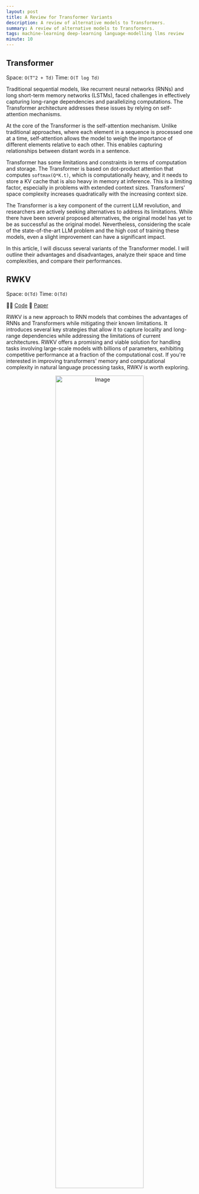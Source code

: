```yaml
---
layout: post
title: A Review for Transformer Variants
description: A review of alternative models to Transformers.
summary: A review of alternative models to Transformers.
tags: machine-learning deep-learning language-modelling llms review
minute: 10
---
```


<style>
img {
    border-radius: 10px;
}
</style>


## Transformer
Space: `O(T^2 + Td)`
Time: `O(T log Td)`

Traditional sequential models, like recurrent neural networks (RNNs) and long short-term memory networks (LSTMs), faced challenges in effectively capturing long-range dependencies and parallelizing computations. The Transformer architecture addresses these issues by relying on self-attention mechanisms.

At the core of the Transformer is the self-attention mechanism. Unlike traditional approaches, where each element in a sequence is processed one at a time, self-attention allows the model to weigh the importance of different elements relative to each other. This enables capturing relationships between distant words in a sentence.

Transformer has some limitations and constraints in terms of computation and storage. The Transformer is based on dot-product attention that computes ```softmax(Q*K.t)```, which is computationally heavy, and it needs to store a KV cache that is also heavy in memory at inference. This is a limiting factor, especially in problems with extended context sizes. Transformers' space complexity increases quadratically with the increasing context size.

The Transformer is a key component of the current LLM revolution, and researchers are actively seeking alternatives to address its limitations. While there have been several proposed alternatives, the original model has yet to be as successful as the original model. Nevertheless, considering the scale of the state-of-the-art LLM problem and the high cost of training these models, even a slight improvement can have a significant impact.

In this article, I will discuss several variants of the Transformer model. I will outline their advantages and disadvantages, analyze their space and time complexities, and compare their performances.



## RWKV

Space: `O(Td)`
Time: `O(Td)`

👩‍💻 [Code](https://github.com/BlinkDL/RWKV-LM)
📎 [Paper](https://arxiv.org/abs/2305.13048)

RWKV is a new approach to RNN models that combines the advantages of RNNs and Transformers while mitigating their known limitations. It introduces several key strategies that allow it to capture locality and long-range dependencies while addressing the limitations of current architectures. RWKV offers a promising and viable solution for handling tasks involving large-scale models with billions of parameters, exhibiting competitive performance at a fraction of the computational cost. If you're interested in improving transformers' memory and computational complexity in natural language processing tasks, RWKV is worth exploring.

<figure style="text-align:center;">
    <img src="https://cdn.discordapp.com/attachments/1158141030080716891/1158150056478789703/image.png?ex=651b32ca&is=6519e14a&hm=4781857cc520c0d1abef45ae00bccbf9cf2fbd492694410c9b031dbad689d279&" alt="Image" width="75%" height="75%">
</figure>
RWKV is designed to combine the strengths of RNNs and Transformers while mitigating their known limitations. Compared to RNNs, RWKV offers more efficient parallelizable training and better performance on long-range dependencies by not relying on a single hidden unit to pass the context between different time steps.

Compared to Transformers, RWKV offers linear attention and constant computational and memory complexity during inference, making it more efficient for large-scale models.

There are two primary components of a RWKV block: time-mixing and channel-mixing. Time-mixing works by linearly interpolating between the current input and the previous time step input, which naturally aggregates and gates information in the input channels. The time-mixing block is composed of three equations that compute the values of r, k, and v at each time step, which are then used to calculate the WKV computation that plays the role of attention in Transformers. In essence, as time passes and t becomes larger, the vector o_t relies on a  historical record, which is indicated by the accumulation of a more significant number of terms.

<figure style="text-align:center;">
  <img src="https://cdn.discordapp.com/attachments/1158141030080716891/1158150244828188702/image.png?ex=651b32f7&is=6519e177&hm=b4fff3b20f4c38fc5a1d7be4dff01277764b94e74ff1b440087d89e6808988a9" alt="Image" width="75%" height="75%">
</figure>

Channel-mixing is another critical component of the RWKV architecture that helps it capture locality in sequential data. It works by computing the values of r, k, and o at each time step, which are then used to calculate the final output vector. The channel-mixing block comprises three equations that compute the values of r, k, and o at each time step. The output vector is calculated by taking the sigmoid of the receptance r and using it as a "forget gate" to eliminate unnecessary historical information. The final output vector is then computed by multiplying the sigmoid of r with the result of a max pooling operation on k, followed by a squared ReLU activation.

<figure style="text-align:center;">
    <img src="https://cdn.discordapp.com/attachments/1158141030080716891/1158150324482211981/image.png?ex=651b330a&amp;is=6519e18a&amp;hm=a27f2cb37111f256b78dfb8b1a1946362f1bc847de4b93e196c57c1807db2ed7&amp;" alt="Image" width="75%" height="75%">
</figure>

RWKV comes with certain limitations. RWKV may have performance limitations on tasks that require recalling information over very long contexts due to relying on a limited vector between time steps as in RNNs as opposed to Transformers having access to all the information at every step by the attention mechanism. One limitation of RWKV is that prompt engineering has become more significant than traditional Transformer models. In the RWKV framework, the linear attention mechanism restricts the extent to which prompt information is passed on to the model's continuation. It is also empirically shown that "When the prompts were adjusted from the ones used for GPT to more suitable for RWKV, the F1 measure performance increased even from 44.2% to 74.8%."

In the results, RWKV has shown impressive performance and outperformed other models in specific tasks. However, when the job demands a more substantial reliance on context, RWKV's performance tends to decrease, leading to underperformance compared to other models.

 RWKV model serves as an outstanding illustration of an open-source project, with the paper mentioning many contributors. It is impressive to observe the significant influence that open-source research has had in advancing innovative AI solutions on a grand scale. Efforts are already underway to address certain limitations of RWKV with a new iteration of the model architecture. You can join [their discord]( https://discord.gg/bDSBUMeFpc) if you are willing to get involved in the development process.







## Hyena

 Time: `O(NdT (logT + d))` st. N is the number of projections
 Space Complexity: `O(Td)`

👩‍💻 [Code](https://github.com/HazyResearch/safari)
📎 [Paper](https://arxiv.org/abs/2302.10866)
📎 [Blogpost](https://hazyresearch.stanford.edu/blog/2023-03-07-hyena)

Hyena addresses the Transformer's limitations with their attention operator, which becomes computationally expensive with longer sequences and cannot access a significant amount of context. Hyena offers a subquadratic alternative to attention by combining long convolutions with data-controlled gating. In various tasks involving recall and reasoning with sequences containing thousands to hundreds of thousands of tokens, Hyena has demonstrated significant improvements in accuracy compared to state-space operators and other methods. Additionally, Hyena has set a new standard for dense-attention-free architectures in language modeling. It achieves Transformer-level quality while reducing required training computed by 20% at a sequence length of 2K. Notably, Hyena operators are also faster, offering twice the efficiency of highly optimized attention operators.

<figure>
  <img src="https://media.discordapp.net/attachments/1158141030080716891/1158147883573452930/Screenshot_2023-09-28_at_15.50.08.png?ex=651b30c4&is=6519df44&hm=2b69bef06a520b2132969521cf327e82d64100f3a6b7d435e8ba265870c1ec41&=&width=2204&height=990" alt="Image description">
</figure>

Hyena first projects the input into a set of vectors ```v, x_1, ..., x_n``` and ```v``` acts like the value vector as in the attention. Then it projects ```v, x_1, ..., x_n``` with learnable filters ```h_1, ..., h_n```. Hyena applies a multiplicative gating interaction to the projected vectors, similar to LSTMs. This gating is used to control the information flow through the recurrence.

<figure>
  <img src="https://media.discordapp.net/attachments/1158141030080716891/1158147883883839538/Screenshot_2023-09-28_at_16.56.27.png?ex=652c5444&is=6519df44&hm=f64159b863bc947cd4d25b99cdcac8c9c621faafbc43461ae53ed6059e110653&=&width=2256&height=478" alt="Image">
</figure>

Hyena uses an implicit long convolution to the gated input, using a set of Hyena filters that are parametrized by a feedforward network. This convolution is used to capture long-range dependencies in the input.

<figure>
  <img src="https://media.discordapp.net/attachments/1158141030080716891/1158147884139684053/Screenshot_2023-09-28_at_17.28.21.png?ex=651b30c4&is=6519df44&hm=94592fd5b34bbbf083d352998bc7ec7ec10c836508e2b404c2bfe6b960e002d2&=&width=2204&height=466" alt="Image">
</figure>


<figure>
  <img src="https://media.discordapp.net/attachments/1158141030080716891/1158147884416516166/Screenshot_2023-09-28_at_17.29.11.png?ex=651b30c4&is=6519df44&hm=6ca777f2a5790e4f49e7ea2c2184cc186aed1f0c414444e45f677319c6fca9e8&=&width=2204&height=512" alt="Image description">
</figure>

<figure>
  <img src="https://media.discordapp.net/attachments/1158141030080716891/1158147884634615828/Screenshot_2023-09-28_at_17.29.49.png?ex=651b30c5&is=6519df45&hm=9e787acaef69633b283691dfecdd371581feeddf76d854af1c420ebe6d908955&=&width=2204&height=580" alt="Image">
</figure>

Below is the overall Hyena operator in Python as described in the blog post:

```python
def hyena_filter(t):
    return window(t) * ffn(t) * poitional_encoding(t)

x, v = input_projections(u)
for o in range(hyena_orders):
    h = hyena_filter(L)  # long conv filter parameterized via an MLP
    v = x[o] * fftconv(h, v)  # elem-wise mult & fftconv
)
```

Regarding language modeling, Hyena is often compared to GPTNeo and RWKV. Hyena performs superior in few-shot learning, but RWKV outperforms zero-shot accuracy on SuperGLUE tasks. Moreover, Hyena performs on par with a Transformer model regarding WikiText103 dataset perplexity numbers.

Regarding runtime, the cross-over point between Hyena and attention occurs at 2048, and Hyena and flash attention range from 4086 to 8196.

<figure>
  <img src="https://media.discordapp.net/attachments/1158141030080716891/1158147884944990327/Screenshot_2023-09-28_at_17.44.48.png?ex=651b30c5&is=6519df45&hm=8efde44c22a32b3404f8c5c80d736f5d71bae95f178637493627289d8da0503a&=&width=2204&height=717"
  alt="Image">
</figure>

My 2 cents: Hyena is an interesting approach for extending input length through scalable computing. Nonetheless, further investigations on a larger scale are necessary to confirm its efficacy as a viable alternative to the Transformer model. For now, the RWKV model offers better value in terms of both complexity and performance. However, if the goal is to tackle lengthy context problems, Hyena could be a promising choice.



## Attention Free Transformer

Time: AFT-simple `O(Td)`, AFT-full `O(T^2d)`
Space: `O(Td)`

📎 [Paper](https://arxiv.org/abs/2105.14103v2)
👩‍💻 [Code (unofficial)](https://github.com/rish-16/aft-pytorch)

Attention Free Transformer (AFT) is a new variant of the Transformer model that eliminates the need for dot product self-attention, making it compatible with large input and model sizes. AFT takes advantage of locality and spatial weight sharing while maintaining global connectivity, resulting in excellent efficiency. The paper presents experiments on autoregressive modeling tasks and image recognition, demonstrating competitive performance compared to other models. Overall, AFT is a promising approach for efficient and effective deep learning.
Original attention can be implemented as

AFT is a weighted average over values combined by the queries with element-wise multiplication instead of a heavy attention matrix. In an Attention-based Feedforward Transformer (AFT) layer, the learned position biases are added to the key values. Then, the values are combined with the key using element-wise multiplication. Finally, the resulting values are multiplied with the query element-wise. Thus, it avoids the computationally heavy ```softmax(Q*K.t)``` operation of transformers. "AFT can be interpreted as performing implicit attention with as many heads as feature dimensions, where the attention matrices take a factorized form."

This new operation has a linear memory complexity concerning both the context size and the dimension of features, making it compatible with longer inputs and model sizes. The AFT model variants utilize locality and spatial weight sharing while maintaining global connectivity. This allows AFT to capture long-term dependencies and achieve competitive performance on autoregressive modeling tasks and image recognition.

<figure>
    <img src="https://cdn.discordapp.com/attachments/1158141030080716891/1158143056378331156/Screenshot_2023-09-29_at_16.02.12.png?ex=651b2c45&is=6519dac5&hm=3f69a901a09a9e90c3b2e6a622ec69603f2d654c8e4be3eca506d08c65d1d3ac&" alt="Image">
</figure>

There are four different versions of AFT. The first version is AFT-simple, which does not utilize position encoding. The second version is AFT-full, which includes regular position encoding. The third version is AFT-local, incorporating a learned set of relative position biases within a specified window. The fourth version is AFT-conv, which utilizes depth-wise separable convolution and is underlined especially for image tasks.

<figure>
  <img src="https://cdn.discordapp.com/attachments/1158141030080716891/1158143241707864185/Screenshot_2023-09-29_at_16.01.38.png?ex=651b2c72&is=6519daf2&hm=95cf4adb2b085f2a57a00731ec8816c0a3777d6ebcb1b29fd364695ef61322ae&" alt="Screenshot">
    <figcaption>AFT-conv formulation. </figcaption>
</figure>


In terms of results, the paper shows that AFT achieves comparable or better accuracy than traditional Transformer models on various autoregressive modeling tasks and image recognition tasks while using much smaller memory footprints. AFT also outperforms other efficient Transformer variants such as Linformer and Performer. The paper also demonstrates the effectiveness of AFT on variable-size inputs and shows that it is well-suited for pretraining and finetuning workflows in vision tasks.

In general, AFT shows potential as a substitute for conventional Transformers. It substantially reduces computational requirements and memory usage, all while maintaining high performance. Moreover, AFT serves as the foundation for the development of both Hyena and RWKV.



## Retentive Network

Time: `O(Td(b + h))` s.t. b chunk size and h is head dimension
Space: `O(T)`

📎 [Paper](https://arxiv.org/abs/2307.08621)
👩‍💻 [Official Code](https://github.com/microsoft/torchscale/commit/bf65397b26469ac9c24d83a9b779b285c1ec640b)
👩‍💻 [Code 1](https://github.com/syncdoth/RetNet)
👩‍💻 [Code 2](https://github.com/Jamie-Stirling/RetNet)

RetNet borrows recurrent input processing from RNN and parallel-training of Transformer models, combining them to achieve a compute-efficient model. Recurrence enables O(1) inference since it does not need to compute the relation between every input and every other input in the sequence. RetNet applies recurrence chunk-wise to the input to alleviate the regular RNN's representational bottleneck and efficiently model longer samples.

<figure>
  <img src="https://cdn.discordapp.com/attachments/1158141030080716891/1158141074603253800/retnet-vs-transformer.webp?ex=651b2a6d&is=6519d8ed&hm=7904fcf6149253cc0742d0ab1ec4f17a78b405adfee7191618e144a0b40b2a28&" alt="Caption" title="Difference between Transformer and RetNet">
  <figcaption>Difference between Transformer and RetNet</figcaption>
</figure>


RetNet introduces a novel approach to replace the softmax operation utilized in self-attention with a Hadamard product. By leveraging a newly introduced **D-matrix and incorporating a GroupNorm operation**, the relative attention weights assigned to each token in the input sequence are determined. Traditionally, the softmax operation plays a crucial role in capturing long-term dependencies and contributes to the remarkable performance of Transformers. However, the computation of softmax, specifically ```softmax(Q * K.t)```, significantly hampers the efficiency of Transformers during inference. This is due to the storage requirements of a squared ```NxN``` matrix, which grows quadratically with the sequence length.

RetNet utilizes two variants of the exact computation, one for training and another for inference. This is the crux of RetNet's functionality. During training, a parallel computation approach is employed to expedite the process, while during conception, a recurrent formulation is utilized instead. I suggest you check [this post](https://medium.com/ai-fusion-labs/retentive-networks-retnet-explained-the-much-awaited-transformers-killer-is-here-6c17e3e8add8) by Shantanu Chandra who did a better job than the paper explaining how things work.

<figure>
  <img src="https://cdn.discordapp.com/attachments/1158141030080716891/1158143553000718397/image.png?ex=651b2cbc&is=6519db3c&hm=663ffeedd63406f87d7032c71c9b4884f01602e16e408f7b2de2a00a95cc61d4" alt="Image">
  <figcaption>Training and inference computation.</figcaption>
</figure>


When we compare RetNet to attention-free transformers and RWKV, it retains the element-wise interactions in the sequence with a particular constraint by the retention operation. It keeps the high-dimensional state of the encoded sequence information, which they claim to contribute to the performance of the model.

Results show that after ~2.7B parameters, RetNet achieves lower perplexity values and outperforms Transformer. Most of the results are reported based on the 6.7B model. RetNet is significantly better than Transformer at this scale in zero-shot, few-shot learning.

RetNet replaces the KV cache of Transformers with the proposed recurrence operation and saves memory. Also, chunk-wise retention makes inference significantly scalable with increasing batch size and input length.

They also show that RetNet is computationally way more efficient than Transformer and almost on par with Transformer + Flash Attention 1 (needs to compare Flash Attention2). Results show that it uses 3.4x lower memory, 8.4x higher throughput, and 15.6x lower latency concerning a Transformer model.

When compared to the other Transformer alternatives, RetNet outperforms all the different models by a big margin on language modeling.

<figure>
<img src="https://cdn.discordapp.com/attachments/1158141030080716891/1158143990630187048/image.png?ex=651b2d24&is=6519dba4&hm=05891731dffc0e053173f55da8865837ad7805293a3c3b29eda0f0e2a7cc8490" alt="Image">
  <figcaption>Comparison with the other models.</figcaption>
</figure>


<br>
## Longnet

Time: O(Td)<br>
Space: O(T/r log T/r d) s.t. r is the attention dilation rate <br>

Paper: https://arxiv.org/pdf/2307.02486.pdf <br>
Code: https://github.com/microsoft/torchscale <br>

LONGNET is a variant of the Transformer model that tackles the issue of scaling sequence length in large language models. It can handle sequences with over **1 billion tokens** while maintaining good performance on shorter sequences. This is accomplished through dilated attention, which enhances the model's ability to attend to distant tokens. LONGNET has advantages such as linear computation complexity, the capability to serve as a distributed trainer for long sequences, and seamless integration with existing Transformer-based optimization. Experimental results confirm its effectiveness on long-sequence modeling and general language tasks.


<figure>
  <img src="https://cdn.discordapp.com/attachments/1158141030080716891/1158764016307556372/image.png?ex=651d6e96&is=651c1d16&hm=677a5c15b30c83014def640efb5341424801680255ce60bfedd2baf973c24a14" alt="Image">
</figure>

To simplify the self-attention layers, LONGNET utilizes dilated attention. This approach involves dividing the input sequence into segments and dilating each segment at a specific rate. By doing so, the model is able to leverage different segment and dilation rates to improve its modeling abilities. The outputs of each segment size and dilation rate combination are then combined through a weighted sum. These weights are determined based on the softmax denominators of each output. This combination of segments and dilation strikes a balance between considering the global context and maintaining efficiency, as dilation serves as an efficient approximation of the attention matrix.

<figure>
  <img src="https://cdn.discordapp.com/attachments/1158141030080716891/1158766857587806258/image.png?ex=651d713b&is=651c1fbb&hm=40fa139299585deb1af9fb02e23c05007dea236811e3ce34ea5414a81ffe175a&" alt="Image Description">
</figure>

Two additional techniques can be employed. One of them, called LONGNET, incorporates varying dilation rates in each attention head to introduce more diversity. This technique also gradually increases the segment lengths and dilation rates in successive layers, allowing for the processing of extremely long input sequences.

Training LONGNET for 1 billion tokens requires distributed training. Due to segment nature, any long text can be segmented, and those segments can be distributed on different GPUs and processed in parallel with a constant communication overhead.

They used the Stack dataset to test the model, a source code collection with over 300 programming languages. They showed that LONGNET outperforms a vanilla Transformer model by a large margin in final perplexity and computation. They could train LONGNET with 32k context size and the Transformer only 16k.

<figure>
    <img src="https://cdn.discordapp.com/attachments/1158141030080716891/1158774319560798238/image.png?ex=651d782e&is=651c26ae&hm=1d47402aaab7e0ee804e53e76179c11d03a48e654cb30bce1dde0c3b91f7a051&" alt="Image">
</figure>

**My 2 cents:** Consider using LONGNET when processing a long context or stream outputs.



<br>
## MegaByte
Time: `O(T ^ (4/3)  d)`
Space: `O(T log Td)`

📎 [Paper](https://arxiv.org/abs/2305.07185)
👩‍💻 [Code](https://github.com/lucidrains/MEGABYTE-pytorch)

<figure>
  <img src="https://cdn.discordapp.com/attachments/1158141030080716891/1159125345593737246/image.png?ex=651ebf19&is=651d6d99&hm=987d8fe538501b0d3970b50846dfa7f154a721edbf771dac74f8a9da7708675c&" alt="image">
</figure>

MEGABYTE is an architecture for decoders that makes it possible to model sequences with over one million bytes in a differentiable way. It does this by dividing sequences into patches and using a local submodel within each patch, as well as a global model between patches. This allows for sub-quadratic self-attention, larger feedforward layers without increasing computational cost, and enhanced parallelism while decoding. Consequently, MEGABYTE delivers enhanced performance at a reduced expense for both training and generation.

MEGABYTES offers several advantages, including sub-quadratic self-attention, pre-patch feedforward layers, and parallel decoding. The sub-quadratic self-attention is achieved by dividing the input into smaller "patches," which helps to reduce the computational burden of self-attention. This reduces the self-attention cost to `O(T^(4/3) d)`.

It's important to note that in a Transformer, the feedforward layers consume about 98% of the FLOPs. MEGABYTES addresses this issue by replacing multiple passes of these layers with a single pass, utilizing a larger linear layer.

Furthermore, the use of patches also introduces a level of parallelism. As a result, they found that their 1.5B parameter model is 40% faster than a 350M Transformer model.

The MEGABYTE system is composed of three main components:
There is a patch embedder, which converts the patch sequences into a representation that considers the context.
There is a significant global Transformer that encodes the contextualized inputs.
A smaller transformer model takes each output from the global model and predicts the output tokens in an auto-regressive manner.

MEGABYTE is applied to language modeling, image modeling, and audio modeling. The cool thing is that it is trained by the raw byte values (hence the name). It is compared to PerceiverAR and a Transformer baseline. In all tasks, it outperforms both and is competitive with models that use regular tokenizers.

The ablation analysis reveals that the local and global models are crucial components of the overall model. The absence of either of these components resulted in a significant decrease in performance.

**My 2 cents:** I find learning from raw bytes and utilizing multi-stage transformers intriguing. This approach can potentially revolutionize language model systems (LLMs). By eliminating tokenization models, we can bridge the gap between computers and models, paving the way for developing new generation LLM-based operating systems.

In addition, I'd like to know the capability of MegaByte to perform Text-to-Speech (TTS) without discretization by relying solely on mel-frames or bytes. The main concept behind this approach is that smaller models can analyze portions of mel-frames, allowing them to replace tokens in discretized models and effectively capture the context. It would be truly remarkable if the paper's description holds true, and we can achieve this using bytes.

**Edit**: Looks like [UniAudio](https://arxiv.org/abs/2310.00704) tried it.



## Noteworthy Mentions

Here are a few other noteworthy models that I won't delve into further since they have yet to gain much traction in the community or are simple tricks that don't require much explanation.

### Multi-Query Attention
📎[Paper](https://arxiv.org/pdf/1911.02150.pdf)
👩‍💻[Code](https://github.com/knotgrass/attention/blob/main/attn/attention.py)

Using shared key and value vectors among attention heads reduces the memory overhead at inference by reducing the size of the KV cache.


### Linformer
📎 [Paper](https://arxiv.org/abs/2006.04768v3)
👩‍💻 [Code](https://github.com/facebookresearch/fairseq/tree/main/examples/linformer)

Linformer is a modified version of the Transformer model that tackles the problem of self-attention in the original model. The linear self-attention is achieved by breaking down the scaled dot-product attention into multiple smaller attentions using linear projections. Together, these operations create a low-rank factorization of the original attention mechanism.


## Roformer
 📎 [Paper](https://arxiv.org/abs/2104.09864)
👩‍💻 [Code](https://huggingface.co/docs/transformers/model_doc/roformer)

"The proposed RoPE encodes absolute positional information with rotation matrix and naturally incorporates explicit relative position dependency in the self-attention formulation. Notably, RoPE comes with valuable properties such as the flexibility of being expanded to any sequence length, decaying inter-token dependency with increasing relative distances, and the capability of equipping the linear self-attention with relative position encoding."


## One Wide Feedforward is All You Need
📎 [Paper](https://arxiv.org/abs/2309.01826)

<blockquote class="twitter-tweet"><p lang="en" dir="ltr">&quot;One Wide Feedforward is All You Need&quot; from Apple<br><br>- FFN parameters are redundant in the Transformer <br>- Remove FFN on decoder<br>- Share an FFN in encoder<br>- Slight accuracy drop<br>- Scale back the model to the org size. <br>- Improved accuracy and latency<a href="https://t.co/2Q5hFe7RRA">https://t.co/2Q5hFe7RRA</a></p>&mdash; erogol 🐸💬 (@erogol) <a href="https://twitter.com/erogol/status/1701633558316535883?ref_src=twsrc%5Etfw">September 12, 2023</a></blockquote> <script async src="https://platform.twitter.com/widgets.js" charset="utf-8"></script>

In the Transformer architecture, it has been observed that the FFN (Feedforward Network) parameters are unnecessary and redundant. As a solution, the FFN has been removed from the decoder, while in the encoder, an FFN is shared. Although this change resulted in a slight drop in accuracy, the model was scaled back to its original size. This adjustment led to improved accuracy and reduced latency. They repost 18.5% speed-up using this technique.


## Performer
Time: `O(Td^2 log d)`
Space: `O(Td log d + d^2 lod d)`

📎 [Paper](https://arxiv.org/abs/2009.14794v4)
👩‍💻 [Code](https://github.com/facebookresearch/xformers/blob/4e096c4afd4d1d377053cdfc6964f67f6435dceb/xformers/components/attention/favor.py#L41)

Performer can "estimate" regular dot-product attention using an approach called "Fast attention via positive orthogonal random features" FAVOR+. FAVOR+ combines low-rank approximation, matrix factorization, and matrix decomposition; then the space and time complexity becomes much more linear.



## Reformer
Time: `O(T log Td)`
Space: O`(T log T + Td)`

[📎Paper](https://arxiv.org/abs/2001.04451)
[👩‍💻Code (unofficial)](https://github.com/lucidrains/reformer-pytorch)

Reformer model incorporates three techniques to improve efficiency. First, it uses reversible residuals to reduce memory consumption by storing only one copy of the intermediate activation that can be used to reproduce the activations of the earlier layers by model parameters. This helps minimize the memory overhead. Second, it splits values into chunks, saving memory in FFT layers and making the computational load comparable to a regular Transformer. Lastly, the paper focuses on investigating the most significant change, approximating attention using locality-sensitive hashing. This technique brings about a substantial improvement in the model.


## Monarch Mixer

👩‍💻[Blog](https://hazyresearch.stanford.edu/blog/2023-07-25-m2-bert)
👩‍💻[Code](https://github.com/HazyResearch/m2)

Monarch Mixer uses monarch matrices for a sub-quadratic model in sequence length and model dimension. The idea is to replace the major elements of a Transformer with Monarch matrices — which are a class of structured matrices that "generalize the FFT and are sub-quadratic, hardware-efficient, and expressive."  In Monarch Mixer, we use layers built up from Monarch matrices to mix across the sequence (replacing the Attention operation) and across the model dimension (replacing the dense MLP).

## Conformers

📎 [Paper](https://arxiv.org/abs/2005.08100)
👩‍💻 [Code (unofficial)](https://github.com/sooftware/conformer)

The Conformer is a variant of the Transformer model specifically designed for audio tasks such as speech recognition. While the Transformer excels at capturing global relationships, it is less effective than convolutional layers in capturing local information. To address this, the Conformer augments the Transformer model by adding convolutional layers between the attention module and the final feedforward layer. As a result, the Conformer achieves significantly better performance than previous Transformer and CNN-based models, setting new state-of-the-art accuracies on ASR.


### Efficient Streaming LMs with Attention Sinks

📎 [Paper](https://arxiv.org/pdf/2309.17453v1.pdf)

<blockquote class="twitter-tweet"><p lang="en" dir="ltr">Efficient Streaming Language Models with Attention Sinks <br><br>- Softmax in attention forces sum to 1 <br>- Thus it always attends first tokens <br>- Add learnable start tokens (sinks) <br>- Sliding window context with sinks <br>- Stable, fast, scalable inference! <a href="https://t.co/xNG4asnxWc">https://t.co/xNG4asnxWc</a></p>&mdash; erogol 🐸💬 (@erogol) <a href="https://twitter.com/erogol/status/1708811519511744899?ref_src=twsrc%5Etfw">October 2, 2023</a></blockquote> <script async src="https://platform.twitter.com/widgets.js" charset="utf-8"></script>

This looks similar to Longnet, but they keep a set of learnable tokens - sinks - at the beginning of the generated sequence, observing that it improves stability and performance even if you window the attention computation.